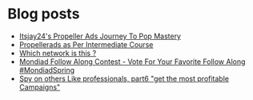 # Blog posts
<!-- BLOG-POST-LIST:START -->
- [Itsjay24&#39;s Propeller Ads Journey To Pop Mastery](https://afflift.com/f/threads/itsjay24s-propeller-ads-journey-to-pop-mastery.10146/)
- [Propellerads as Per Intermediate Course](https://afflift.com/f/threads/propellerads-as-per-intermediate-course.10626/)
- [Which network is this ?](https://afflift.com/f/threads/which-network-is-this.10622/)
- [Mondiad Follow Along Contest - Vote For Your Favorite Follow Along #MondiadSpring](https://afflift.com/f/threads/mondiad-follow-along-contest-vote-for-your-favorite-follow-along-mondiadspring.10592/)
- [Spy on others Like professionals, part6 &quot;get the most profitable Campaigns&quot;](https://afflift.com/f/threads/spy-on-others-like-professionals-part6-get-the-most-profitable-campaigns.10625/)
<!-- BLOG-POST-LIST:END -->
